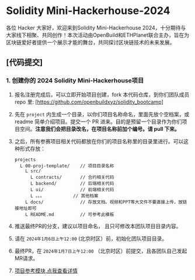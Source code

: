 # Solidity Mini-Hackerhouse-2024

各位 Hacker 大家好，欢迎来到Solidity Mini-Hackerhouse 2024，十分期待与大家线下相聚、共同创作！本次活动由OpenBuild和ETHPlanet联合主办，旨在为区块链爱好者提供一个展示才能的舞台，共同探讨区块链技术的未来发展。

## [代码提交]

### 1. 创建你的 2024 Solidity Mini-Hackerhouse项目

1. 报名注册完成后，可以立即开始项目创建，fork 本代码仓库，到你们团队成员 repo 里: [https://github.com/openbuildxyz/solidity_bootcamp]
2. 先在 `project` 内生成一个目录，以你们项目名称命名，里面先放个空档案，或 readme 简单介绍项目。提交一个 PR 进来。目的是预留一个目录作为你们项目空间。**注意我们会把目录改名，在项目名称前加个编号。请 pull 下来。**

3. 之后，所有参赛项目相关代码都放在你们的项目名称里的目录里进行。可以这种形式存放：

    ```
    projects
      L 00-proj-template/    // 项目目录名称
        L src/
          L contracts/       // 合约相关代码
          L backend/         // 后端相关代码
          L ui/              // 前端相关代码
          L 。。。           // 其他档案
        L docs/              // 存放文档。视频和PPT等大文件不要直接上传，放链接地址即可
        L README.md          // 可参考此模板
    ```

4. 推送最终PR的分支，建议以项目命名， 且只可修改本团队项目目录内容。

5. 请在 `2024年1月6日上午12:00` (北京时区）前，初始化团队项目目录。

6. 最终PR，在 `2024年1月7日上午12:00` （北京时区）前提交，且各团队自己发起MR请求。

7. [项目参考模块,点我查看详情](./project/00-proj-template/README.md)
